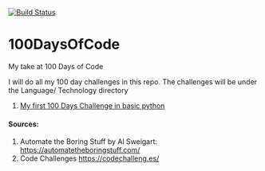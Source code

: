 [![Build Status](https://travis-ci.org/xdc7/100DaysOfCode.svg?branch=master)](https://https://github.com/xdc7/100DaysOfCode/)



# 100DaysOfCode
My take at 100 Days of Code

I will do all my 100 day challenges in this repo. The challenges will be under the Language/ Technology directory

1. [My first 100 Days Challenge in basic python](https://github.com/xdc7/100DaysOfCode/tree/master/python/01 "python/01")


#### Sources:
1. Automate the Boring Stuff by Al Sweigart:  <https://automatetheboringstuff.com/>
2. Code Challenges https://codechalleng.es/
